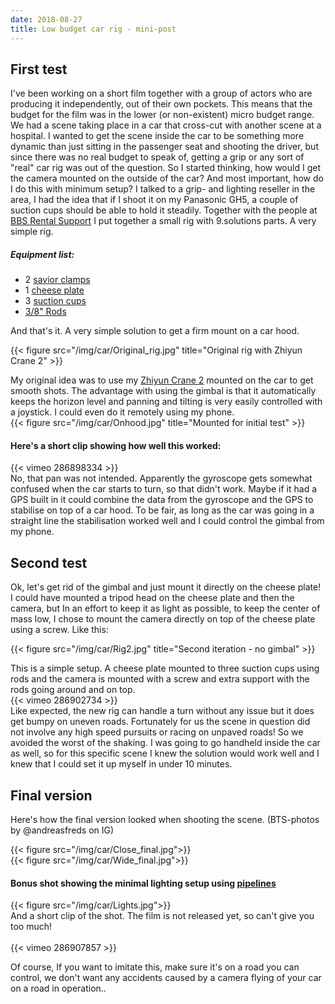 ```yaml
---
date: 2018-08-27
title: Low budget car rig - mini-post
---
```


## First test
I've been working on a short film together with a group of actors who are producing it independently, out of their own pockets. 
This means that the budget for the film was in the lower (or non-existent) micro budget range. We had a scene taking place in a car that cross-cut with another scene at a hospital.
I wanted to get the scene inside the car to be something more dynamic than just sitting in the passenger seat and shooting the driver, but since there was no real budget to speak of, getting a grip or any sort of "real" car rig was out of the question. So I started thinking, how would I get the camera mounted on the outside of the car? And most important, how do I do this with minimum setup?
I talked to a grip- and lighting reseller in the area, I had the idea that if I shoot it on my Panasonic GH5, a couple of suction cups should be able to hold it steadily.
Together with the people at [BBS Rental Support](https://bbsrentalsupport.com/) I put together a small rig with 9.solutions parts. A very simple rig. 

##### Equipment list:
* 2 [savior clamps](https://bbsrentalsupport.com/collections/123/products/savior-clamp) 
* 1 [cheese plate](https://bbsrentalsupport.com/products/cheese-plate) 
* 3 [suction cups](https://bbsrentalsupport.com/products/suction-cup-w-3-8-1-4-cheese-block)
* [3/8" Rods](https://bbsrentalsupport.com/collections/all-products/products/3-8-rod-set-150mm)

And that's it. A very simple solution to get a firm mount on a car hood.
   
{{< figure src="/img/car/Original_rig.jpg" title="Original rig with Zhiyun Crane 2" >}}

My original idea was to use my [Zhiyun Crane 2](https://www.zhiyun-tech.com/crane2) mounted on the car to get smooth shots. The advantage with using the gimbal is that it automatically keeps the horizon level and panning and tilting is very easily controlled with a joystick. I could even do it remotely using my phone.
<br>
{{< figure src="/img/car/Onhood.jpg" title="Mounted for initial test" >}}


#### Here's a short clip showing how well this worked:

{{< vimeo 286898334 >}}
<br>
No, that pan was not intended. Apparently the gyroscope gets somewhat confused when the car starts to turn, so that didn't work. Maybe if it had a GPS built in it could combine the data from the gyroscope and the GPS to stabilise on top of a car hood. 
To be fair, as long as the car was going in a straight line the stabilisation worked well and I could control the gimbal from my phone.

## Second test
Ok, let's get rid of the gimbal and just mount it directly on the cheese plate! 
<br>
I could have mounted a tripod head on the cheese plate and then the camera, but In an effort to keep it as light as possible, to keep the center of mass low, I chose to mount the camera directly on top of the cheese plate using a screw. Like this:

{{< figure src="/img/car/Rig2.jpg" title="Second iteration - no gimbal" >}}

This is a simple setup. A cheese plate mounted to three suction cups using rods and the camera is mounted with a screw and extra support with the rods going around and on top.
<br>
{{< vimeo 286902734 >}}
<br>
Like expected, the new rig can handle a turn without any issue but it does get bumpy on uneven roads. Fortunately for us  the scene in question did not involve any high speed pursuits or racing on unpaved roads! So we avoided the worst of the shaking.
I was going to go handheld inside the car as well, so for this specific scene I knew the solution would work well and I knew that I could set it up myself in under 10 minutes.
## Final version 

Here's how the final version looked when shooting the scene. 
(BTS-photos by @andreasfreds on IG)

{{< figure src="/img/car/Close_final.jpg">}}
<br>
{{< figure src="/img/car/Wide_final.jpg">}}
<br>
#### Bonus shot showing the minimal lighting setup using [pipelines](https://bbsrentalsupport.com/collections/pipeline-system)
{{< figure src="/img/car/Lights.jpg">}}
<br>
And a short clip of the shot. The film is not released yet, so can't give you too much!
<br>
<br>
{{< vimeo 286907857 >}}

Of course, If you want to imitate this, make sure it's on a road you can control, we don't want any accidents caused by a camera flying of your car on a road in operation.. 